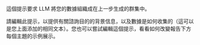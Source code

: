 這個提示要求 LLM 將您的數據組織成在上一步生成的群集中。

請編輯此提示，以提供有關諮詢目的的背景信息，以及數據是如何收集的（這可以是您上面添加的相同文本）。您也可以嘗試編輯這個提示，看看如何改變報告下方每個主題的示例展示。
